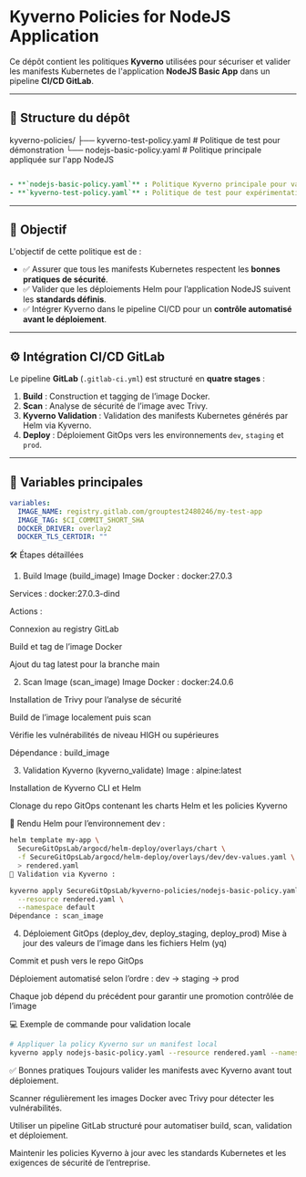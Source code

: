 # Kyverno Policies for NodeJS Application

Ce dépôt contient les politiques **Kyverno** utilisées pour sécuriser et valider les manifests Kubernetes de l'application **NodeJS Basic App** dans un pipeline **CI/CD GitLab**.

---

## 📂 Structure du dépôt

kyverno-policies/
├── kyverno-test-policy.yaml # Politique de test pour démonstration
└── nodejs-basic-policy.yaml # Politique principale appliquée sur l'app NodeJS

```yaml

- **`nodejs-basic-policy.yaml`** : Politique Kyverno principale pour valider les manifests générés par Helm pour l’application NodeJS.  
- **`kyverno-test-policy.yaml`** : Politique de test pour expérimentations et validations locales.  
```
---

## 🎯 Objectif

L'objectif de cette politique est de :

- ✅ Assurer que tous les manifests Kubernetes respectent les **bonnes pratiques de sécurité**.  
- ✅ Valider que les déploiements Helm pour l’application NodeJS suivent les **standards définis**.  
- ✅ Intégrer Kyverno dans le pipeline CI/CD pour un **contrôle automatisé avant le déploiement**.  

---

## ⚙️ Intégration CI/CD GitLab

Le pipeline **GitLab** (`.gitlab-ci.yml`) est structuré en **quatre stages** :

1. **Build** : Construction et tagging de l’image Docker.  
2. **Scan** : Analyse de sécurité de l’image avec Trivy.  
3. **Kyverno Validation** : Validation des manifests Kubernetes générés par Helm via Kyverno.  
4. **Deploy** : Déploiement GitOps vers les environnements `dev`, `staging` et `prod`.  

---

## 🔑 Variables principales

```yaml
variables:
  IMAGE_NAME: registry.gitlab.com/grouptest2480246/my-test-app
  IMAGE_TAG: $CI_COMMIT_SHORT_SHA
  DOCKER_DRIVER: overlay2
  DOCKER_TLS_CERTDIR: ""
```

🛠️ Étapes détaillées
1. Build Image (build_image)
Image Docker : docker:27.0.3

Services : docker:27.0.3-dind

Actions :

Connexion au registry GitLab

Build et tag de l’image Docker

Ajout du tag latest pour la branche main

2. Scan Image (scan_image)
Image Docker : docker:24.0.6

Installation de Trivy pour l’analyse de sécurité

Build de l’image localement puis scan

Vérifie les vulnérabilités de niveau HIGH ou supérieures

Dépendance : build_image

3. Validation Kyverno (kyverno_validate)
Image : alpine:latest

Installation de Kyverno CLI et Helm

Clonage du repo GitOps contenant les charts Helm et les policies Kyverno

📌 Rendu Helm pour l’environnement dev :

```bash
helm template my-app \
  SecureGitOpsLab/argocd/helm-deploy/overlays/chart \
  -f SecureGitOpsLab/argocd/helm-deploy/overlays/dev/dev-values.yaml \
  > rendered.yaml
📌 Validation via Kyverno :
```
```bash
kyverno apply SecureGitOpsLab/kyverno-policies/nodejs-basic-policy.yaml \
  --resource rendered.yaml \
  --namespace default
Dépendance : scan_image

```
4. Déploiement GitOps (deploy_dev, deploy_staging, deploy_prod)
Mise à jour des valeurs de l’image dans les fichiers Helm (yq)

Commit et push vers le repo GitOps

Déploiement automatisé selon l’ordre : dev → staging → prod

Chaque job dépend du précédent pour garantir une promotion contrôlée de l’image

💻 Exemple de commande pour validation locale
```bash
# Appliquer la policy Kyverno sur un manifest local
kyverno apply nodejs-basic-policy.yaml --resource rendered.yaml --namespace default
```
✅ Bonnes pratiques
Toujours valider les manifests avec Kyverno avant tout déploiement.

Scanner régulièrement les images Docker avec Trivy pour détecter les vulnérabilités.

Utiliser un pipeline GitLab structuré pour automatiser build, scan, validation et déploiement.

Maintenir les policies Kyverno à jour avec les standards Kubernetes et les exigences de sécurité de l’entreprise.